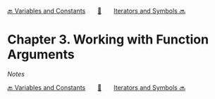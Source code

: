 [🔙 Variables and Constants][previous-chapter]&nbsp;&nbsp;&nbsp;&nbsp;&nbsp;&nbsp;&nbsp;[🏡][readme]&nbsp;&nbsp;&nbsp;&nbsp;&nbsp;&nbsp;&nbsp;[Iterators and Symbols 🔜][upcoming-chapter]

# Chapter 3. Working with Function Arguments

_Notes_

[🔙 Variables and Constants][previous-chapter]&nbsp;&nbsp;&nbsp;&nbsp;&nbsp;&nbsp;&nbsp;[🏡][readme]&nbsp;&nbsp;&nbsp;&nbsp;&nbsp;&nbsp;&nbsp;[Iterators and Symbols 🔜][upcoming-chapter]

[readme]: README.md
[previous-chapter]: ch02-variables-and-constants.md
[upcoming-chapter]: ch04-iterators-and-symbols.md